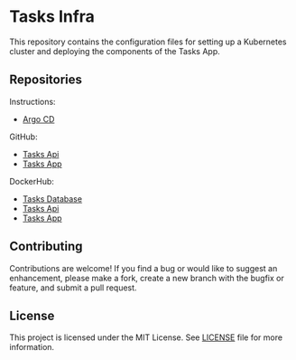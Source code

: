 # Tasks Infra

This repository contains the configuration files for setting up a Kubernetes cluster and deploying the components of the Tasks App.

## Repositories

Instructions:

- [Argo CD](./argocd/README.md)

GitHub:

- [Tasks Api](https://github.com/sesaquecruz/java-tasks-Api)
- [Tasks App](https://github.com/sesaquecruz/react-tasks-app)

DockerHub:

- [Tasks Database](https://hub.docker.com/r/sesaquecruz/mysql-tasks-database/tags)
- [Tasks Api](https://hub.docker.com/r/sesaquecruz/java-tasks-Api/tags)
- [Tasks App](https://hub.docker.com/r/sesaquecruz/react-tasks-app/tags)

## Contributing

Contributions are welcome! If you find a bug or would like to suggest an enhancement, please make a fork, create a new branch with the bugfix or feature, and submit a pull request.

## License

This project is licensed under the MIT License. See [LICENSE](./LICENSE) file for more information.
